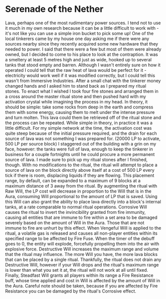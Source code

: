 # Serenade of the Nether

Lava, perhaps one of the most rudimentary power sources. I tend not to use it much in my own research because it can be a little difficult to work with - it's not like you can use a simple iron bucket to pick some up!
One of the local tinkerers came by my house one day asking me if there were any sources nearby since they recently acquired some new hardware that they needed to power. I said that there were a few but most of them were already owned, but I decided to come to his place to look at the contraption.
It was a smeltery at least 5 metres high and just as wide, hooked up to several tanks that stood empty and barren. Although I wasn't entirely sure on how it operated I could tell that the raw heat of lava would be perfect for it - electricity would work well if it was modified correctly, but I could tell this wasn't from Immersive Industries.
After a small chat with the tinkerer money changed hands and I asked him to stand back as I prepared my ritual stones. To enact what I wished I took four fire stones and arranged them in a cross around the master ritual stone and then pushed hard with my activation crystal while imagining the process in my head. In theory, it should be simple: take some rocks from deep in the earth and compress them with some energy, causing them to melt under the intense pressure and turn molten. This lava could them be retrieved off of the ritual stone and the process can be repeated.
While simple in theory, in practice it was a little difficult. For my simple network at the time, the activation cost was quite steep because of the initial pressure required, and the drain for each source of lava was not something I was prepared for. (20000 LP to activate, 500 LP per source block)
I staggered out of the building with a grin on my face, however: the tanks were full of lava, enough to keep the tinkerer in business for a couple fortnights until he could procure a more permanent source of lava. I made sure to pick up my ritual stones after I finished, though.
With no modifications to the ritual, the ritual will attempt to place a source of lava on the block directly above itself at a cost of 500 LP every tick if there is room, displacing liquids if they are flowing. This placement range, by default, can be expanded to a maximum of 9 blocks at a maximum distance of 3 away from the ritual.
By augmenting the ritual with Raw Will, the LP cost will decrease in proportion to the Will that is in the Aura, consuming Will proportional to the amount of LP that is saved. Using this Will can also grant the ability to place lava directly into a block's internal tanks, at a rate comparable to normal ritual operations.
Corrosive Will causes the ritual to invert the invincibility granted from fire immunity, causing all entities that are immune to fire within a set area to be damaged severely based on the amount of Will in the Aura. Those that are not immune to fire are unhurt by this effect.
When Vengeful Will is applied to the ritual, a volatile gas is released and causes all non-player entities within its specified range to be affected by Fire Fuse. When the timer of the debuff goes to 0, the entity will explode, forcefully propelling them into the air with explosive force.
Destructive Will increases the maximum range and volume that the ritual may influence. The more Will you have, the more lava blocks that can be placed by a single ritual. Thankfully, the ritual does not drain any Destructive Will, however if your Will drops and the ritual's maximum range is lower than what you set it at, the ritual will not work at all until fixed.
Finally, Steadfast Will grants all players within its range a Fire Resistance buff, whose time applied and cost in Will is affected by the amount of Will in the Aura. Careful note should be taken, because if you are affected by Fire Resistance you can be damaged by the ritual's Corrosive effect.
